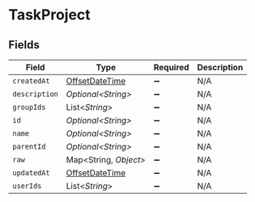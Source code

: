 # TaskProject


## Fields

| Field                                                                                     | Type                                                                                      | Required                                                                                  | Description                                                                               |
| ----------------------------------------------------------------------------------------- | ----------------------------------------------------------------------------------------- | ----------------------------------------------------------------------------------------- | ----------------------------------------------------------------------------------------- |
| `createdAt`                                                                               | [OffsetDateTime](https://docs.oracle.com/javase/8/docs/api/java/time/OffsetDateTime.html) | :heavy_minus_sign:                                                                        | N/A                                                                                       |
| `description`                                                                             | *Optional\<String>*                                                                       | :heavy_minus_sign:                                                                        | N/A                                                                                       |
| `groupIds`                                                                                | List\<*String*>                                                                           | :heavy_minus_sign:                                                                        | N/A                                                                                       |
| `id`                                                                                      | *Optional\<String>*                                                                       | :heavy_minus_sign:                                                                        | N/A                                                                                       |
| `name`                                                                                    | *Optional\<String>*                                                                       | :heavy_minus_sign:                                                                        | N/A                                                                                       |
| `parentId`                                                                                | *Optional\<String>*                                                                       | :heavy_minus_sign:                                                                        | N/A                                                                                       |
| `raw`                                                                                     | Map\<String, *Object*>                                                                    | :heavy_minus_sign:                                                                        | N/A                                                                                       |
| `updatedAt`                                                                               | [OffsetDateTime](https://docs.oracle.com/javase/8/docs/api/java/time/OffsetDateTime.html) | :heavy_minus_sign:                                                                        | N/A                                                                                       |
| `userIds`                                                                                 | List\<*String*>                                                                           | :heavy_minus_sign:                                                                        | N/A                                                                                       |